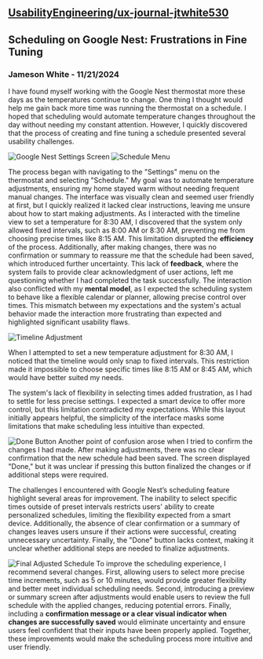 ## [UsabilityEngineering/ux-journal-jtwhite530](https://usabilityengineering.github.io/ux-journal-jtwhite530)




## Scheduling on Google Nest: Frustrations in Fine Tuning

### Jameson White - 11/21/2024

I have found myself working with the Google Nest thermostat more these days as the temperatures continue to change. One thing I thought would help me gain back more time was running the thermostat on a schedule. I hoped that scheduling would automate temperature changes throughout the day without needing my constant attention. However, I quickly discovered that the process of creating and fine tuning a schedule presented several usability challenges.

![Google Nest Settings Screen](../assets/NUM4.jpg) ![Schedule Menu](../assets/NUM3.jpg)

The process began with navigating to the "Settings" menu on the thermostat and selecting "Schedule." My goal was to automate temperature adjustments, ensuring my home stayed warm without needing frequent manual changes. The interface was visually clean and seemed user friendly at first, but I quickly realized it lacked clear instructions, leaving me unsure about how to start making adjustments. As I interacted with the timeline view to set a temperature for 8:30 AM, I discovered that the system only allowed fixed intervals, such as 8:00 AM or 8:30 AM, preventing me from choosing precise times like 8:15 AM. This limitation disrupted the **efficiency** of the process. Additionally, after making changes, there was no confirmation or summary to reassure me that the schedule had been saved, which introduced further uncertainty. This lack of **feedback**, where the system fails to provide clear acknowledgment of user actions, left me questioning whether I had completed the task successfully. The interaction also conflicted with my **mental model**, as I expected the scheduling system to behave like a flexible calendar or planner, allowing precise control over times. This mismatch between my expectations and the system's actual behavior made the interaction more frustrating than expected and highlighted significant usability flaws.


![Timeline Adjustment](../assets/NUM2.jpg)

When I attempted to set a new temperature adjustment for 8:30 AM, I noticed that the timeline would only snap to fixed intervals. This restriction made it impossible to choose specific times like 8:15 AM or 8:45 AM, which would have better suited my needs.


The system's lack of flexibility in selecting times added frustration, as I had to settle for less precise settings. I expected a smart device to offer more control, but this limitation contradicted my expectations. While this layout initially appears helpful, the simplicity of the interface masks some limitations that make scheduling less intuitive than expected.

![Done Button](../assets/NUM5.jpg)
Another point of confusion arose when I tried to confirm the changes I had made. After making adjustments, there was no clear confirmation that the new schedule had been saved. The screen displayed "Done," but it was unclear if pressing this button finalized the changes or if additional steps were required. 

The challenges I encountered with Google Nest’s scheduling feature highlight several areas for improvement. The inability to select specific times outside of preset intervals restricts users' ability to create personalized schedules, limiting the flexibility expected from a smart device. Additionally, the absence of clear confirmation or a summary of changes leaves users unsure if their actions were successful, creating unnecessary uncertainty. Finally, the "Done" button lacks context, making it unclear whether additional steps are needed to finalize adjustments.

![Final Adjusted Schedule](../assets/NUM1.jpg)
To improve the scheduling experience, I recommend several changes. First, allowing users to select more precise time increments, such as 5 or 10 minutes, would provide greater flexibility and better meet individual scheduling needs. Second, introducing a preview or summary screen after adjustments would enable users to review the full schedule with the applied changes, reducing potential errors. Finally, including a **confirmation message or a clear visual indicator when changes are successfully saved** would eliminate uncertainty and ensure users feel confident that their inputs have been properly applied. Together, these improvements would make the scheduling process more intuitive and user friendly.

